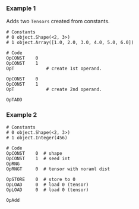 ### Example 1

Adds two `Tensors` created from constants.

```
# Constants
# 0 object.Shape(<2, 3>)
# 1 object.Array([1.0, 2.0, 3.0, 4.0, 5.0, 6.0])

# Code
OpCONST    0
OpCONST    1
OpT            # create 1st operand.

OpCONST    0
OpCONST    1
OpT            # create 2nd operand.

OpTADD
```

### Example 2


```
# Constants
# 0 object.Shape(<2, 3>)
# 1 object.Integer(456)

# Code
OpCONST    0  # shape
OpCONST    1  # seed int
OpRNG
OpRNGT     0  # tensor with noraml dist

OpSTORE    0  # store to 0
OpLOAD     0  # load 0 (tensor)
OpLOAD     0  # load 0 (tensor)

OpAdd
```
